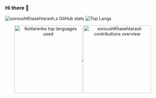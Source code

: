 ### Hi there 👋

![soroushKhasehtarash,s GitHub stats](https://github-readme-stats.vercel.app/api?username=soroushKhasehtarash&theme=-yellow&show_icons=true)
![Top Langs](https://github-readme-stats.vercel.app/api/top-langs/?username=soroushKhasehtarash&theme=galexy-yellow&layout=compact)

   












<!-- GitHub readme stats https://github.com/anuraghazra/github-readme-stats -->
<div align="center">
  <a href="https://github.com/soroushKhasehtarash#user-activity-overview">
    <img align="center" src="https://github-readme-stats-soroushKhasehtarash.vercel.app/api/top-langs?username=soroushKhasehtarash&show_icons=true&theme=dark&title_color=ffffff&text_color=ffffff&bg_color=181413&locale=en&layout=slim&hide_border=true&langs_count=4" height="220" alt="lkotlarenko top languages used" />
    <img align="center" src="https://github-readme-stats-soroushKhasehtarash.vercel.app/api?username=soroushKhasehtarash&show_icons=true&theme=dark&title_color=ffffff&text_color=ffffff&bg_color=181413&locale=en&hide_border=true&include_all_commits=true" alt="soroushKhasehtarash contributions overview" height="220" />
